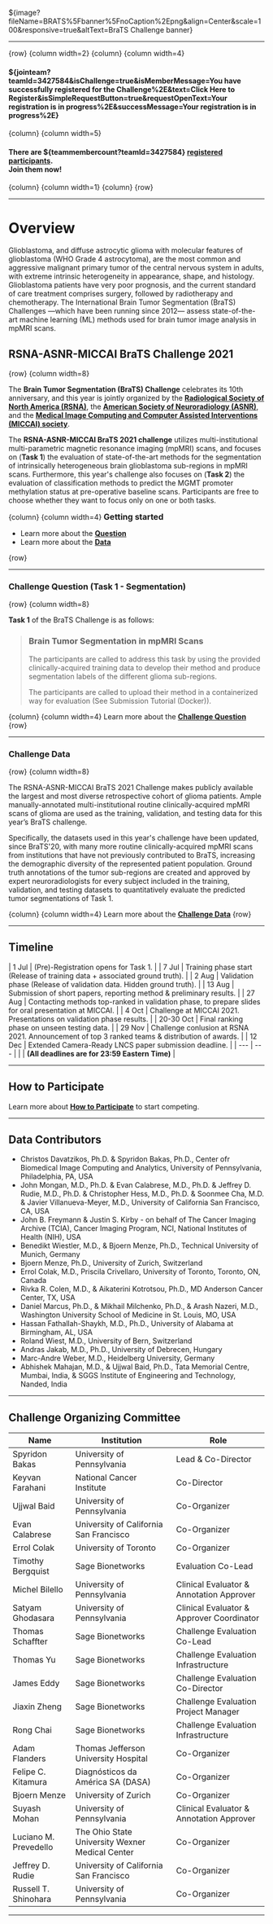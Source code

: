<!-- markdownlint-disable no-inline-html -->
<!-- markdownlint-disable header-start-left -->

<!-- markdownlint-disable-next-line first-line-h1 -->
${image?fileName=BRATS%5Fbanner%5FnoCaption%2Epng&align=Center&scale=100&responsive=true&altText=BraTS Challenge banner}

---

{row}
 {column width=2}
 {column}
 {column width=4}

#### ${jointeam?teamId=3427584&isChallenge=true&isMemberMessage=You have successfully registered for the Challenge%2E&text=Click Here to Register&isSimpleRequestButton=true&requestOpenText=Your registration is in progress%2E&successMessage=Your registration is in progress%2E}

{column}
 {column width=5}

#### There are ${teammembercount?teamId=3427584} [registered participants](https://www.synapse.org/#!Team:3427584). <br>**Join them now!**

 {column}
 {column width=1}
 {column}
{row}

---

# Overview

Glioblastoma, and diffuse astrocytic glioma with molecular features of glioblastoma (WHO Grade 4 astrocytoma), are the most common and aggressive malignant primary tumor of the central nervous system in adults, with extreme intrinsic heterogeneity in appearance, shape, and histology. Glioblastoma patients have very poor prognosis, and the current standard of care treatment comprises surgery, followed by radiotherapy and chemotherapy. The International Brain Tumor Segmentation (BraTS) Challenges —which have been running since 2012— assess state-of-the-art machine learning (ML) methods used for brain tumor image analysis in mpMRI scans. 

## RSNA-ASNR-MICCAI BraTS Challenge 2021

{row}
 {column width=8}

The **Brain Tumor Segmentation (BraTS) Challenge** celebrates its 10th anniversary, and this year is jointly organized by the [**Radiological Society of North America (RSNA)**](https://www.rsna.org/), the [**American Society of Neuroradiology (ASNR)**](https://www.asnr.org/), and the [**Medical Image Computing and Computer Assisted Interventions (MICCAI) society**](http://www.miccai.org/).

The **RSNA-ASNR-MICCAI BraTS 2021 challenge** utilizes multi-institutional multi-parametric magnetic resonance imaging (mpMRI) scans, and focuses on (**Task 1**) the evaluation of state-of-the-art methods for the segmentation of intrinsically heterogeneous brain glioblastoma sub-regions in mpMRI scans. Furthermore, this year's challenge also focuses on (**Task 2**) the evaluation of classification methods to predict the MGMT promoter methylation status at pre-operative baseline scans. Participants are free to choose whether they want to focus only on one or both tasks.

<!-- > **NOTE:** **Task 2** will be hosted by Kaggle. Participants interested in submitting to this task should visit **this page**(add link here).
-->
{column}
 {column width=4} 
<font size = 3> **Getting started** </font>

- Learn more about the [**Question**](#!Synapse:syn25829070/wiki/610872)
- Learn more about the [**Data**](#!Synapse:syn25829070/wiki/610873)

{row}

---

### Challenge Question (Task 1 - Segmentation)

{row}
 {column width=8}

**Task 1** of the BraTS Challenge is as follows:

>  ### Brain Tumor Segmentation in mpMRI Scans
> 
> The participants are called to address this task by using the provided clinically-acquired training data to develop their method and produce segmentation labels of the different glioma sub-regions.
> 
> The participants are called to upload their method in a containerized way for evaluation (See Submission Tutorial (Docker)).


{column}
 {column width=4}
Learn more about the [**Challenge Question**](#!Synapse:syn25829070/wiki/610872)
{row}

---

### Challenge Data

{row}
 {column width=8}

The RSNA-ASNR-MICCAI BraTS 2021 Challenge makes publicly available the largest and most diverse retrospective cohort of glioma patients. Ample manually-annotated multi-institutional routine clinically-acquired mpMRI scans of glioma are used as the training, validation, and testing data for this year’s BraTS challenge.

Specifically, the datasets used in this year's challenge have been updated, since BraTS'20, with many more routine clinically-acquired mpMRI scans from institutions that have not previously contributed to BraTS, increasing the demographic diversity of the represented patient population. Ground truth annotations of the tumor sub-regions are created and approved by expert neuroradiologists for every subject included in the training, validation, and testing datasets to quantitatively evaluate the predicted tumor segmentations of Task 1.

{column}
 {column width=4} 
Learn more about the [**Challenge Data**](#!Synapse:syn25829070/wiki/610873)
{row}

---

## Timeline

| 1 Jul | (Pre)-Registration opens for Task 1. |
| 7 Jul | Training phase start (Release of training data + associated ground truth). |
| 2 Aug | Validation phase (Release of validation data. Hidden ground truth). |
| 13 Aug | Submission of short papers, reporting method & preliminary results. |
| 27 Aug | Contacting methods top-ranked in validation phase, to prepare slides for oral presentation at MICCAI. |
| 4 Oct | Challenge at MICCAI 2021. Presentations on validation phase results. |
| 20-30 Oct | Final ranking phase on unseen testing data. |
| 29 Nov | Challenge conlusion at RSNA 2021. Announcement of top 3 ranked teams & distribution of awards. |
| 12 Dec | Extended Camera-Ready LNCS paper submission deadline. |
| --- | --- |
| | **(All deadlines are for 23:59 Eastern Time)** |

---

## How to Participate

Learn more about [**How to Participate**](#!Synapse:syn25829070/wiki/610874) to start competing.

---

## Data Contributors

- Christos Davatzikos, Ph.D. & Spyridon Bakas, Ph.D.,    Center ofr Biomedical Image Computing and Analytics, University of Pennsylvania, Philadelphia, PA, USA
- John Mongan, M.D., Ph.D. & Evan Calabrese, M.D., Ph.D. & Jeffrey D. Rudie, M.D., Ph.D. & Christopher Hess, M.D., Ph.D. & Soonmee Cha, M.D. & Javier Villanueva-Meyer, M.D.,    University of California San Francisco, CA, USA
- John B. Freymann & Justin S. Kirby - on behalf of The Cancer Imaging Archive (TCIA),    Cancer Imaging Program, NCI, National Institutes of Health (NIH), USA
- Benedikt Wiestler, M.D., & Bjoern Menze, Ph.D.,   Technical University of Munich, Germany
- Bjoern Menze, Ph.D.,    University of Zurich, Switzerland 
- Errol Colak, M.D., Priscila Crivellaro,    University of Toronto, Toronto, ON, Canada 
- Rivka R. Colen, M.D., & Aikaterini Kotrotsou, Ph.D.,    MD Anderson Cancer Center, TX, USA
- Daniel Marcus, Ph.D., & Mikhail Milchenko, Ph.D., & Arash Nazeri, M.D.,    Washington University School of Medicine in St. Louis, MO, USA
- Hassan Fathallah-Shaykh, M.D., Ph.D.,    University of Alabama at Birmingham, AL, USA
- Roland Wiest, M.D.,    University of Bern, Switzerland
- Andras Jakab, M.D., Ph.D.,    University of Debrecen, Hungary
- Marc-Andre Weber, M.D.,    Heidelberg University, Germany
- Abhishek Mahajan, M.D., & Ujjwal Baid, Ph.D.,    Tata Memorial Centre, Mumbai, India, & SGGS Institute of Engineering and Technology, Nanded, India

---

## Challenge Organizing Committee

| Name |  Institution | Role |
| --- | --- |--- |
| Spyridon Bakas | University of Pennsylvania | Lead & Co-Director |
| Keyvan Farahani | National Cancer Institute | Co-Director |
| Ujjwal Baid | University of Pennsylvania | Co-Organizer |
| Evan Calabrese | University of California San Francisco | Co-Organizer |
| Errol Colak | University of Toronto | Co-Organizer |
| Timothy Bergquist | Sage Bionetworks | Evaluation Co-Lead |
| Michel Bilello | University of Pennsylvania | Clinical Evaluator & Annotation Approver |
| Satyam Ghodasara | University of Pennsylvania | Clinical Evaluator & Approver Coordinator |
| Thomas Schaffter | Sage Bionetworks | Challenge Evaluation Co-Lead |
| Thomas Yu | Sage Bionetworks | Challenge Evaluation Infrastructure |
| James Eddy | Sage Bionetworks | Challenge Evaluation Co-Director |
| Jiaxin Zheng | Sage Bionetworks | Challenge Evaluation Project Manager | 
| Rong Chai | Sage Bionetworks | Challenge Evaluation Infrastructure | 
| Adam Flanders | Thomas Jefferson University Hospital | Co-Organizer |
| Felipe C. Kitamura |	Diagnósticos da América SA (DASA) | Co-Organizer|
| Bjoern Menze | University of Zurich | Co-Organizer |
| Suyash Mohan | University of Pennsylvania | Clinical Evaluator & Annotation Approver |
| Luciano M. Prevedello |	The Ohio State University Wexner Medical Center | Co-Organizer |
| Jeffrey D. Rudie | University of California San Francisco | Co-Organizer |
| Russell T. Shinohara | University of Pennsylvania | Co-Organizer |
---
